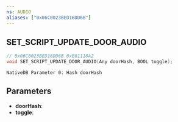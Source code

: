 ```yaml
---
ns: AUDIO
aliases: ["0x06C0023BED16DD6B"]
---
```

## SET_SCRIPT_UPDATE_DOOR_AUDIO

```c
// 0x06C0023BED16DD6B 0xE61110A2
void SET_SCRIPT_UPDATE_DOOR_AUDIO(Any doorHash, BOOL toggle);
```

```
NativeDB Parameter 0: Hash doorHash
```

## Parameters
* **doorHash**: 
* **toggle**: 

